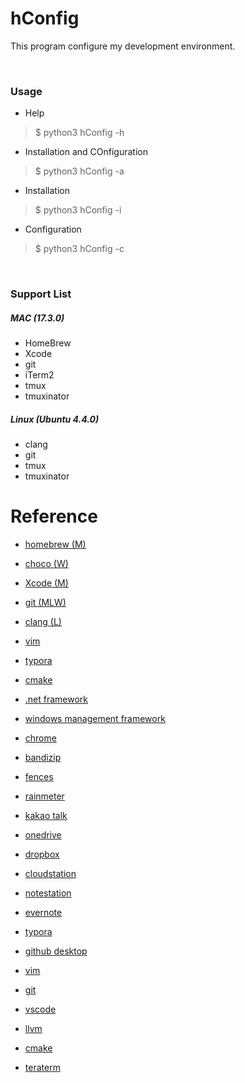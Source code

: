 # hConfig
This program configure my development environment.

&nbsp;

### Usage

- Help
> $ python3 hConfig -h

- Installation and COnfiguration
> $ python3 hConfig -a

- Installation
> $ python3 hConfig -i <tools>

- Configuration
> $ python3 hConfig -c <tools>

&nbsp;

### Support List

##### MAC (17.3.0)

- HomeBrew
- Xcode
- git
- iTerm2
- tmux
- tmuxinator

##### Linux (Ubuntu 4.4.0)

- clang
- git
- tmux
- tmuxinator

# Reference

- [homebrew (M)](https://brew.sh)
- [choco (W)](https://chocolatey.org/install)

- [Xcode (M)](https://developer.apple.com/xcode)
- [git (MLW)](https://git-scm.com/downloads)
- [clang (L)](https://clang.llvm.org)

- [vim](https://vim.sourceforge.io/download.php)
- [typora](https://typora.io/)
- [cmake](https://cmake.org/download)
- [.net framework](https://www.microsoft.com/en-us/download)
- [windows management framework](https://www.microsoft.com/en-us/download)

- [chrome](https://www.google.com/chrome/browser/desktop)
- [bandizip](https://www.bandisoft.co.kr/bandizip)
- [fences](https://store.stardock.com/myaccount/products)
- [rainmeter](https://www.rainmeter.net)
- [kakao talk](http://www.kakao.com/talk/ko)

- [onedrive](https://onedrive.live.com/about/en-us/download)
- [dropbox](https://www.dropbox.com/install)
- [cloudstation](https://www.synology.com/en-us/support/download/DS213j)
- [notestation](https://www.synology.com/en-us/support/download/DS213j)
- [evernote](https://evernote.com/download)
- [typora](https://typora.io/)

- [github desktop](https://desktop.github.com)
- [vim](https://vim.sourceforge.io/download.php)
- [git](https://git-scm.com/downloads)
- [vscode](https://code.visualstudio.com/)
- [llvm](https://llvm.org/builds/)
- [cmake](https://cmake.org/download)
- [teraterm](https://ttssh2.osdn.jp)

